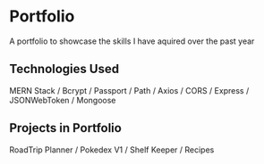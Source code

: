 # Portfolio
A portfolio to showcase the skills I have aquired over the past year

## Technologies Used
MERN Stack / Bcrypt / Passport / Path / Axios / CORS / Express / JSONWebToken / Mongoose

## Projects in Portfolio
RoadTrip Planner / Pokedex V1 / Shelf Keeper / Recipes

